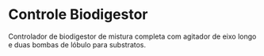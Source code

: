 # Controle Biodigestor

Controlador de biodigestor de mistura completa com agitador de eixo longo e duas bombas de lóbulo para substratos.
